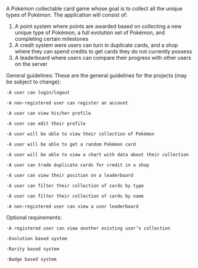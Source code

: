 A Pokémon collectable card game whose goal is to collect all the unique types of Pokémon.
The application will consist of:
1. A point system where points are awarded based on collecting a new unique type of Pokémon, a full evolution set of Pokémon, and completing certain milestones
2. A credit system were users can turn in duplicate cards, and a shop where they can spend credits to get cards they do not currently possess
3. A leaderboard where users can compare their progress with other users on the server

General guidelines: These are the general guidelines for the projects (may be subject to change):

    ·A user can login/logout

    ·A non-registered user can register an account

    ·A user can view his/her profile

    ·A user can edit their profile

    ·A user will be able to view their collection of Pokémon

    ·A user will be able to get a random Pokémon card

    ·A user will be able to view a chart with data about their collection

    ·A user can trade duplicate cards for credit in a shop

    ·A user can view their position on a leaderboard

    ·A user can filter their collection of cards by type

    ·A user can filter their collection of cards by name

    ·A non-registered user can view a user leaderboard

Optional requirements:

    ·A registered user can view another existing user’s collection

    ·Evolution based system

    ·Rarity based system

    ·Badge based system
